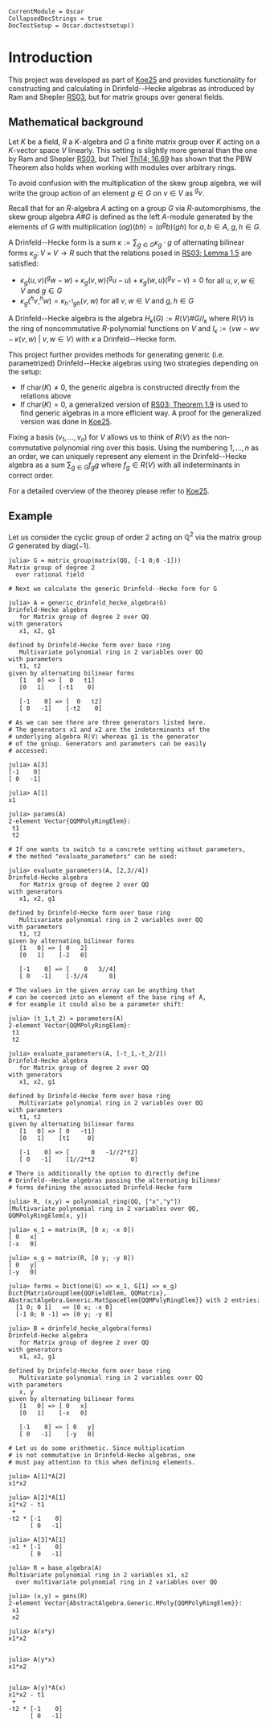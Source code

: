 ```@meta
CurrentModule = Oscar
CollapsedDocStrings = true
DocTestSetup = Oscar.doctestsetup()
```

# Introduction
This project was developed as part of [Koe25](@cite) and provides functionality for
constructing and calculating in Drinfeld--Hecke algebras
as introduced by Ram and Shepler [RS03](@cite), but for matrix 
groups over general fields.

## Mathematical background

Let $K$ be a field, $R$ a $K$-algebra and $G$ a finite matrix group over $K$
acting on a $K$-vector space $V$ linearly. This setting is slightly
more general than the one by Ram and Shepler [RS03](@cite), but Thiel [Thi14; 16.69](@cite)
has shown that the PBW Theorem also holds when working with modules
over arbitrary rings.

To avoid confusion with the multiplication of the skew group algebra,
we will write the group action of an element $g\in G$ on $v\in V$ as $^gv$.

Recall that for an $R$-algebra $A$ acting on a group $G$ via $R$-automorphisms,
the skew group algebra $A\#G$ is defined as the left $A$-module generated
by the elements of $G$ with multiplication $(ag)(bh) = (a ^gb)(gh)$ for $a,b\in A$,
$g,h\in G$.


A Drinfeld--Hecke form is a sum
$\kappa := \sum_{g\in G} \kappa_g \cdot g$
of alternating bilinear forms $\kappa_g\colon V\times V \rightarrow R$
such that the relations posed in [RS03; Lemma 1.5](@cite) are satisfied:

- $\kappa_g(u,v)(^gw-w)+\kappa_g(v,w)(^gu-u)+\kappa_g(w,u)(^gv-v) = 0$ for all $u,v,w\in V$ and $g\in G$
- $\kappa_g(^hv,^hw)=\kappa_{h^{-1}gh}(v,w)$ for all $v,w\in V$ and $g, h\in G$

A Drinfeld--Hecke algebra is the algebra
$H_{\kappa}(G) := R\langle V \rangle \# G / I_{\kappa}$
where $R\langle V \rangle$ is the ring of noncommutative $R$-polynomial functions on $V$ and
$I_{\kappa} := \langle vw-wv-\kappa(v,w) \;|\; v,w\in V\rangle$
with $\kappa$ a Drinfeld--Hecke form.

This project further provides methods for generating generic (i.e. parametrized) 
Drinfeld--Hecke algebras using two strategies depending on the setup:
- If $\text{char}(K) \neq 0$, the generic algebra is constructed directly from the relations above
- If $\text{char}(K) = 0$, a generalized version of [RS03; Theorem 1.9](@cite) is used to find generic algebras in a more efficient way. A proof for the generalized version was done in [Koe25](@cite).

Fixing a basis $(v_1,\dots,v_n)$ for $V$ allows us to think of $R\langle V\rangle$ as the non-commutative polynomial
ring over this basis. Using the numbering $1,\dots,n$ as an order,
 we can uniquely represent any element in the Drinfeld--Hecke algebra as a sum $\sum_{g\in G}f_g g$ where 
$f_g \in R\langle V\rangle$ with all indeterminants in correct order.

For a detailed overview of the theorey please refer to [Koe25](@cite).

## Example

Let us consider the cyclic group of order $2$ acting on $\mathbb{Q}^2$
via the matrix group $G$ generated by $\text{diag}(-1)$.

```jldoctest
julia> G = matrix_group(matrix(QQ, [-1 0;0 -1]))
Matrix group of degree 2
  over rational field

# Next we calculate the generic Drinfeld--Hecke form for G

julia> A = generic_drinfeld_hecke_algebra(G)
Drinfeld-Hecke algebra
   for Matrix group of degree 2 over QQ
with generators
   x1, x2, g1

defined by Drinfeld-Hecke form over base ring
   Multivariate polynomial ring in 2 variables over QQ
with parameters 
   t1, t2
given by alternating bilinear forms
   [1   0] => [  0   t1]
   [0   1]    [-t1    0]

   [-1    0] => [  0   t2]
   [ 0   -1]    [-t2    0]

# As we can see there are three generators listed here. 
# The generators x1 and x2 are the indeterminants of the
# underlying algebra R⟨V⟩ whereas g1 is the generator
# of the group. Generators and parameters can be easily 
# accessed:

julia> A[3]
[-1    0]
[ 0   -1]

julia> A[1]
x1

julia> params(A)
2-element Vector{QQMPolyRingElem}:
 t1
 t2

# If one wants to switch to a concrete setting without parameters,
# the method "evaluate_parameters" can be used:

julia> evaluate_parameters(A, [2,3//4])
Drinfeld-Hecke algebra
   for Matrix group of degree 2 over QQ
with generators
   x1, x2, g1

defined by Drinfeld-Hecke form over base ring
   Multivariate polynomial ring in 2 variables over QQ
with parameters 
   t1, t2
given by alternating bilinear forms
   [1   0] => [ 0   2]
   [0   1]    [-2   0]

   [-1    0] => [    0   3//4]
   [ 0   -1]    [-3//4      0]

# The values in the given array can be anything that 
# can be coerced into an element of the base ring of A, 
# for example it could also be a parameter shift:

julia> (t_1,t_2) = parameters(A)
2-element Vector{QQMPolyRingElem}:
 t1
 t2

julia> evaluate_parameters(A, [-t_1,-t_2/2])
Drinfeld-Hecke algebra
   for Matrix group of degree 2 over QQ
with generators
   x1, x2, g1

defined by Drinfeld-Hecke form over base ring
   Multivariate polynomial ring in 2 variables over QQ
with parameters 
   t1, t2
given by alternating bilinear forms
   [1   0] => [ 0   -t1]
   [0   1]    [t1     0]

   [-1    0] => [      0   -1//2*t2]
   [ 0   -1]    [1//2*t2          0]

# There is additionally the option to directly define
# Drinfeld--Hecke algebras passing the alternating bilinear
# forms defining the associated Drinfeld-Hecke form

julia> R, (x,y) = polynomial_ring(QQ, ["x","y"])
(Multivariate polynomial ring in 2 variables over QQ, QQMPolyRingElem[x, y])

julia> κ_1 = matrix(R, [0 x; -x 0])
[ 0   x]
[-x   0]

julia> κ_g = matrix(R, [0 y; -y 0])
[ 0   y]
[-y   0]

julia> forms = Dict(one(G) => κ_1, G[1] => κ_g)
Dict{MatrixGroupElem{QQFieldElem, QQMatrix}, AbstractAlgebra.Generic.MatSpaceElem{QQMPolyRingElem}} with 2 entries:
  [1 0; 0 1]   => [0 x; -x 0]
  [-1 0; 0 -1] => [0 y; -y 0]

julia> B = drinfeld_hecke_algebra(forms)
Drinfeld-Hecke algebra
   for Matrix group of degree 2 over QQ
with generators
   x1, x2, g1

defined by Drinfeld-Hecke form over base ring
   Multivariate polynomial ring in 2 variables over QQ
with parameters 
   x, y
given by alternating bilinear forms
   [1   0] => [ 0   x]
   [0   1]    [-x   0]

   [-1    0] => [ 0   y]
   [ 0   -1]    [-y   0]

# Let us do some arithmetic. Since multiplication
# is not commutative in Drinfeld-Hecke algebras, one 
# must pay attention to this when defining elements.

julia> A[1]*A[2]
x1*x2

julia> A[2]*A[1]
x1*x2 - t1
 + 
-t2 * [-1    0]
      [ 0   -1]
      
julia> A[3]*A[1]
-x1 * [-1    0]
      [ 0   -1]

julia> R = base_algebra(A)
Multivariate polynomial ring in 2 variables x1, x2
  over multivariate polynomial ring in 2 variables over QQ

julia> (x,y) = gens(R)
2-element Vector{AbstractAlgebra.Generic.MPoly{QQMPolyRingElem}}:
 x1
 x2

julia> A(x*y)
x1*x2


julia> A(y*x)
x1*x2


julia> A(y)*A(x)
x1*x2 - t1
 + 
-t2 * [-1    0]
      [ 0   -1]
```
